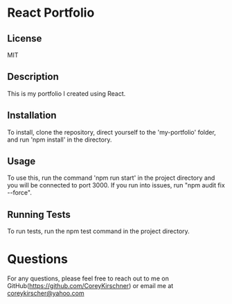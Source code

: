 # React Portfolio

## License

  MIT

## Description
  
  This is my portfolio I created using React.
  
## Installation
  
  To install, clone the repository, direct yourself to the 'my-portfolio' folder, and run 'npm install' in the directory.
  
## Usage
  
   To use this, run the command 'npm run start' in the project directory and you will be connected to port 3000. If you run into issues, run "npm audit fix --force".
  
## Running Tests
  
  To run tests, run the npm test command in the project directory.

# Questions

  For any questions, please feel free to reach out to me on GitHub(https://github.com/CoreyKirschner) or email me at coreykirscher@yahoo.com
